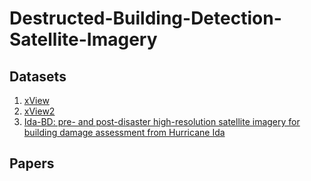 # Destructed-Building-Detection-Satellite-Imagery
## Datasets
1. [xView](http://xviewdataset.org/)
2. [xView2](https://xview2.org/)
3. [Ida-BD: pre- and post-disaster high-resolution satellite imagery for building damage assessment from Hurricane Ida](https://www.designsafe-ci.org/data/browser/public/designsafe.storage.published//PRJ-3563/images)
## Papers

